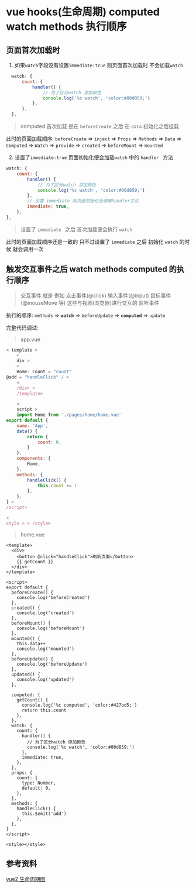 # vue hooks(生命周期) computed watch methods 执行顺序

## 页面首次加载时

1. 如果`watch`字段没有设置`immediate:true` 则页面首次加载时 不会加载`watch`

```js
  watch: {
      count: {
          handler() {
              // 为了区分watch 添加颜色
              console.log('%c watch', 'color:#00d859;')
          },
      },
  },
```

> computed 首次加载 是在 `beforeCreate` 之后 在 `data` 初始化之后挂载

此时的页面加载顺序: `beforeCreate` => `inject` => `Props` => `Methods` => `Data` => `Computed` => `Watch` => `provide` => `created` => `beforeMount` => `mounted`

2. 设置了`immediate:true` 页面初始化便会加载`watch` 中的 `handler ` 方法

```js
watch: {
    count: {
        handler() {
            // 为了区分watch 添加颜色
            console.log('%c watch', 'color:#00d859;')
        },
        // 设置 immediate 则页面初始化会调用handler方法
        immediate: true,
    },
},
```

> 设置了 `immediate ` 之后 首次加载便会执行 `watch`

此时的页面加载顺序还是一致的 只不过设置了 `immediate` 之后 初始化 `watch` 的时候 就会调用一次

## 触发交互事件之后 watch methods computed 的执行顺序

> 交互事件 就是 例如 点击事件(@click) 输入事件(@input) 鼠标事件(@mouseMove 等) 这些与视图(浏览器)进行交互的 监听事件

执行的顺序: `methods` => **`watch`** => `beforeUpdate` => **`computed`** => `update`

完整代码调试:

> app.vue

```js
< template >
    <
    div >
    <
    Home: count = "count"
@add = "handleClick" / >
    <
    /div> <
    /template>

    <
    script >
    import Home from './pages/home/home.vue'
export default {
    name: 'App',
    data() {
        return {
            count: 0,
        }
    },
    components: {
        Home,
    },
    methods: {
        handleClick() {
            this.count += 1
        },
    },
} <
/script>

<
style > < /style>
```

> home.vue

```vue
<template>
  <div>
    <button @click="handleClick">刷新页面</button>
    {{ getCount }}
  </div>
</template>

<script>
export default {
  beforeCreate() {
    console.log('beforeCreated')
  },
  created() {
    console.log('created')
  },
  beforeMount() {
    console.log('beforeMount')
  },
  mounted() {
    this.data++
    console.log('mounted')
  },
  beforeUpdate() {
    console.log('beforeUpdate')
  },
  updated() {
    console.log('updated')
  },

  computed: {
    getCount() {
      console.log('%c computed', 'color:#427bd5;')
      return this.count
    },
  },
  watch: {
    count: {
      handler() {
        // 为了区分watch 添加颜色
        console.log('%c watch', 'color:#00d859;')
      },
      immediate: true,
    },
  },
  props: {
    count: {
      type: Number,
      default: 0,
    },
  },
  methods: {
    handleClick() {
      this.$emit('add')
    },
  },
}
</script>

<style></style>
```

## 参考资料

[vue2 生命周期图](https://v2.cn.vuejs.org/v2/guide/instance.html)

